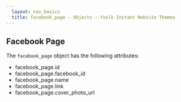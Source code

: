 ```yaml
---
  layout: nav_basics
  title: facebook_page - Objects - Yoolk Instant Website Themes
---
```


<h2 class="section-title">Facebook Page</h2>

The <code>facebook_page</code> object has the following attributes:

<div class="panel">
  <div class="panel-body">
    <ul>
      <li>
        facebook_page.id
      </li>
      <li>
        facebook_page.facebook_id
      </li>
      <li>
        facebook_page.name
      </li>
      <li>
        facebook_page.link
      </li>
      <li>
        facebook_page.cover_photo_url
      </li>
    </ul>
  </div>
</div>
